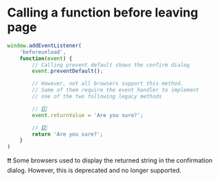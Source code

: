# Calling a function before leaving page

```js
window.addEventListener(
    'beforeunload',
    function(event) {
        // Calling prevent default shows the confirm dialog
        event.preventDefault();

        // However, not all browsers support this method.
        // Some of them require the event handler to implement
        // one of the two following legacy methods

        // 1️⃣
        event.returnValue = 'Are you sure?';

        // 2️⃣
        return 'Are you sure?';
    }
)
```

❗️❗️ Some browsers used to display the returned string in the confirmation dialog. However, this is deprecated and no longer supported.